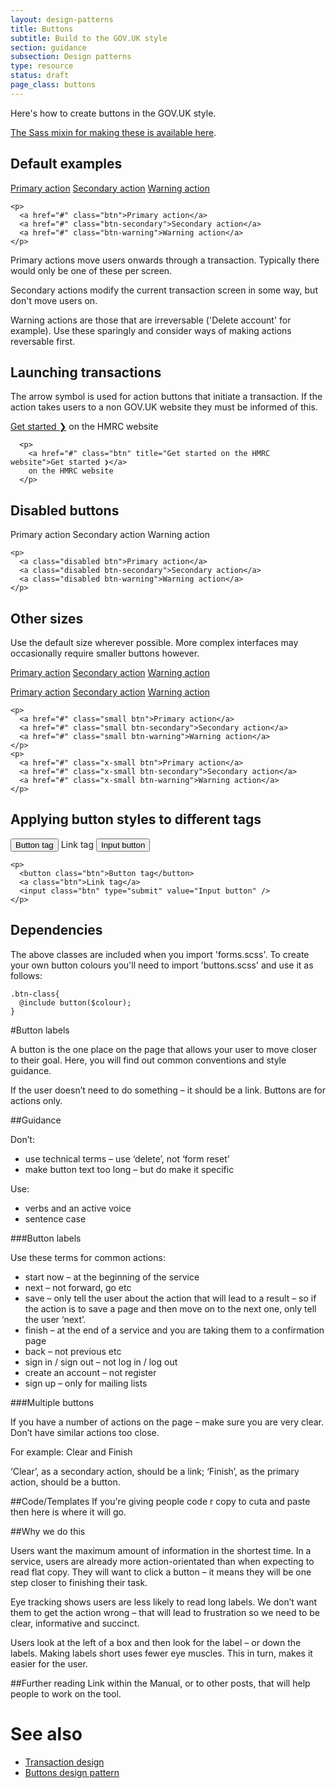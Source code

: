 ```yaml
---
layout: design-patterns
title: Buttons
subtitle: Build to the GOV.UK style 
section: guidance
subsection: Design patterns
type: resource
status: draft
page_class: buttons
---
```


Here's how to create buttons in the GOV.UK style.

[The Sass mixin for making these is available here](https://github.com/alphagov/prototyping/blob/master/_includes/stylesheets/design-patterns/_buttons.scss).

## Default examples
<div class="pattern-example">
  <div class="inner">

  <p>
    <a href="#" class="btn">Primary action</a> 
    <a href="#" class="btn-secondary">Secondary action</a> 
    <a href="#" class="btn-warning">Warning action</a>
  </p>

  </div>
  <pre><code>&lt;p&gt;
  &lt;a href="#" class="btn"&gt;Primary action&lt;/a&gt; 
  &lt;a href="#" class="btn-secondary"&gt;Secondary action&lt;/a&gt; 
  &lt;a href="#" class="btn-warning"&gt;Warning action&lt;/a&gt;
&lt;/p&gt;
</code></pre>
</div>

Primary actions move users onwards through a transaction. Typically there would only be one of these per screen.

Secondary actions modify the current transaction screen in some way, but don't move users on.

Warning actions are those that are irreversable ('Delete account' for example). Use these sparingly and consider ways of making actions reversable first.

## Launching transactions

The arrow symbol is used for action buttons that initiate a transaction. If the action takes users to a non GOV.UK website they must be informed of this.

<div class="pattern-example">
  <div class="inner">
      <p>
        <a href="#" class="btn" title="Get started on the HMRC website">Get started ❯</a> 
         on the HMRC website
      </p>
    </div>
    <pre><code>  &lt;p&gt;
    &lt;a href="#" class="btn" title="Get started on the HMRC website"&gt;Get started ❯&lt;/a&gt; 
    on the HMRC website
  &lt;/p&gt;
</code></pre>
</div>

## Disabled buttons
<div class="pattern-example">
  <div class="inner">
    <p>
      <a class="disabled btn">Primary action</a> 
      <a class="disabled btn-secondary">Secondary action</a> 
      <a class="disabled btn-warning">Warning action</a>
    </p>
  </div>
  <pre><code>&lt;p&gt;
  &lt;a class="disabled btn"&gt;Primary action&lt;/a&gt; 
  &lt;a class="disabled btn-secondary"&gt;Secondary action&lt;/a&gt; 
  &lt;a class="disabled btn-warning"&gt;Warning action&lt;/a&gt;
&lt;/p&gt;
</code></pre>
</div>


## Other sizes

Use the default size wherever possible. More complex interfaces may occasionally require smaller buttons however.

<div class="pattern-example">
  <div class="inner">

  <p>
    <a href="#" class="small btn">Primary action</a> 
    <a href="#" class="small btn-secondary">Secondary action</a> 
    <a href="#" class="small btn-warning">Warning action</a>
  </p>

  <p>
    <a href="#" class="x-small btn">Primary action</a> 
    <a href="#" class="x-small btn-secondary">Secondary action</a> 
    <a href="#" class="x-small btn-warning">Warning action</a>
  </p>

  </div>
  <pre><code>&lt;p&gt;
  &lt;a href="#" class="small btn"&gt;Primary action&lt;/a&gt; 
  &lt;a href="#" class="small btn-secondary"&gt;Secondary action&lt;/a&gt; 
  &lt;a href="#" class="small btn-warning"&gt;Warning action&lt;/a&gt;
&lt;/p&gt;
&lt;p&gt;
  &lt;a href="#" class="x-small btn"&gt;Primary action&lt;/a&gt; 
  &lt;a href="#" class="x-small btn-secondary"&gt;Secondary action&lt;/a&gt; 
  &lt;a href="#" class="x-small btn-warning"&gt;Warning action&lt;/a&gt;
&lt;/p&gt;
</code></pre>
</div>

## Applying button styles to different tags

<div class="pattern-example">
  <div class="inner">
    <p>
      <button class="btn">Button tag</button>
      <a class="btn">Link tag</a>
      <input class="btn" type="submit" value="Input button" /> 
    </p>
  </div>
<pre><code>&lt;p&gt;
  &lt;button class="btn"&gt;Button tag&lt;/button&gt;
  &lt;a class="btn"&gt;Link tag&lt;/a&gt;
  &lt;input class="btn" type="submit" value="Input button" /&gt; 
&lt;/p&gt;
</code></pre>
</div>

## Dependencies

The above classes are included when you import 'forms.scss'. To create your own button colours you'll need to import 'buttons.scss' and use it as follows:

    .btn-class{
      @include button($colour);
    }


#Button labels
<p>A button is the one place on the page that allows your user to move closer to their goal. Here, you will find out common conventions and style guidance. </p>

<p>If the user doesn’t need to do something &ndash; it should be  a link. Buttons are for actions only.</p>

##Guidance
<p>Don&rsquo;t:</p>
<ul>
<li>use technical terms &ndash;  use ‘delete’, not ‘form reset’
<li>make button text too long &ndash; but do make it specific</li>
</ul>
</p>

<p>Use:</p>
<ul>
<li>verbs and an active voice</li>
<li>sentence case</li>
</ul>


###Button labels
<p> Use these terms for common actions:</P>
<ul>
<li>start now &ndash; at the beginning of the service</li>
<li>next &ndash; not forward, go etc</li>
<li>save &ndash; only tell the user about the action that will lead to a result &ndash; so if the action is to save a page and then move on to the next one, only tell the user &lsquo;next&rsquo;.</li>
<li>finish &ndash; at the end of a service and you are taking them to a confirmation page</li> 
<li>back &ndash; not previous etc</li>
<li>sign in / sign out &ndash; not log in / log out</li>
<li>create an account &ndash; not register</li>
<li>sign up &ndash; only for mailing lists</li>
</ul>


###Multiple buttons
<p>If you have a number of actions on the page &ndash; make sure you are very clear. Don’t have similar actions too close.</p>

<p>For example: Clear and Finish</p>
<p>&lsquo;Clear&rsquo;, as a secondary action, should be a link; &lsquo;Finish&rsquo;, as the primary action, should be a button. </p>


##Code/Templates
If you're giving people code r copy to cuta and paste then here is where it will go.

##Why we do this
<p>Users want the maximum amount of information in the shortest time. In a service, users are already more action-orientated than when expecting to read flat copy. They will want to click a button &ndash; it means they will be one step closer to finishing their task.</p>

<p>Eye tracking shows users are less likely to read long labels. We don’t want them to get the action wrong &ndash; that will lead to frustration so we need to be clear, informative and succinct.</p>

<p>Users look at the left of a box and then look for the label &ndash; or down the labels. Making labels short uses fewer eye muscles. This in turn, makes it easier for the user.</p>

##Further reading
Link within the Manual, or to other posts, that will help people to work on the tool.


# See also

* [Transaction design](/guides/designing-your-service/startandendoftransactionpages.html)
* [Buttons design pattern](/guides/design-patterns/buttons.html)

